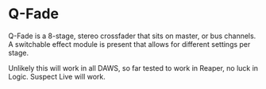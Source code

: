 # Q-Fade

Q-Fade is a 8-stage, stereo crossfader that sits on master, or bus channels. A switchable effect module is present that allows for different settings per stage.

Unlikely this will work in all DAWS, so far tested to work in Reaper, no luck in Logic. Suspect Live will work. 



